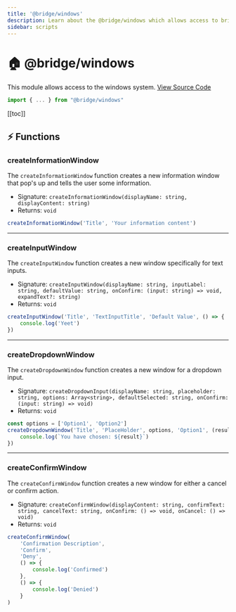 ```yaml
---
title: '@bridge/windows'
description: Learn about the @bridge/windows which allows access to bridge's windows system.
sidebar: scripts
---
```


# 🏠 @bridge/windows

This module allows access to the windows system.
[View Source Code](https://github.com/bridge-core/editor/blob/main/src/components/Extensions/Scripts/Modules/windows.ts)

```js
import { ... } from "@bridge/windows"
```

[[toc]]

## ⚡ Functions

### createInformationWindow

The `createInformationWindow` function creates a new information window that pop's up and tells the user some information.

-   Signature: `createInformationWindow(displayName: string, displayContent: string)`
-   Returns: `void`

```js
createInformationWindow('Title', 'Your information content')
```

---

### createInputWindow

The `createInputWindow` function creates a new window specifically for text inputs.

-   Signature: `createInputWindow(displayName: string, inputLabel: string, defaultValue: string, onConfirm: (input: string) => void, expandText?: string)`
-   Returns: `void`

```js
createInputWindow('Title', 'TextInputTitle', 'Default Value', () => {
	console.log('Yeet')
})
```

---

### createDropdownWindow

The `createDropdownWindow` function creates a new window for a dropdown input.

-   Signature: `createDropdownInput(displayName: string, placeholder: string, options: Array<string>, defaultSelected: string, onConfirm: (input: string) => void)`
-   Returns: `void`

```js
const options = ['Option1', 'Option2']
createDropdownWindow('Title', 'PlaceHolder', options, 'Option1', (result) => {
	console.log(`You have chosen: ${result}`)
})
```

---

### createConfirmWindow

The `createConfirmWindow` function creates a new window for either a cancel or confirm action.

-   Signature: `createConfirmWindow(displayContent: string, confirmText: string, cancelText: string, onConfirm: () => void, onCancel: () => void)`
-   Returns: `void`

```js
createConfirmWindow(
	'Confirmation Description',
	'Confirm',
	'Deny',
	() => {
		console.log('Confirmed')
	},
	() => {
		console.log('Denied')
	}
)
```
